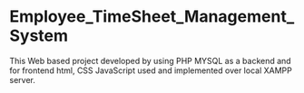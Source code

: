 # Employee_TimeSheet_Management_System
This Web based project developed by using PHP MYSQL as a backend and for frontend html, CSS JavaScript used and implemented over local XAMPP server.
